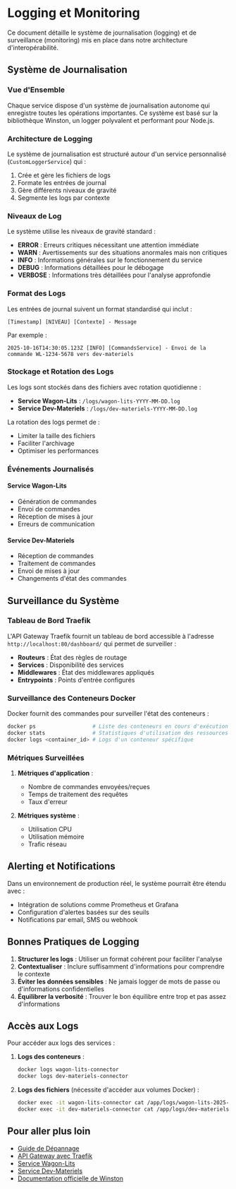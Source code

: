 # Logging et Monitoring

Ce document détaille le système de journalisation (logging) et de surveillance (monitoring) mis en place dans notre architecture d'interopérabilité.

## Système de Journalisation

### Vue d'Ensemble

Chaque service dispose d'un système de journalisation autonome qui enregistre toutes les opérations importantes. Ce système est basé sur la bibliothèque Winston, un logger polyvalent et performant pour Node.js.

### Architecture de Logging

Le système de journalisation est structuré autour d'un service personnalisé (`CustomLoggerService`) qui :
1. Crée et gère les fichiers de logs
2. Formate les entrées de journal
3. Gère différents niveaux de gravité
4. Segmente les logs par contexte

### Niveaux de Log

Le système utilise les niveaux de gravité standard :

- **ERROR** : Erreurs critiques nécessitant une attention immédiate
- **WARN** : Avertissements sur des situations anormales mais non critiques
- **INFO** : Informations générales sur le fonctionnement du service
- **DEBUG** : Informations détaillées pour le débogage
- **VERBOSE** : Informations très détaillées pour l'analyse approfondie

### Format des Logs

Les entrées de journal suivent un format standardisé qui inclut :

```
[Timestamp] [NIVEAU] [Contexte] - Message
```

Par exemple :
```
2025-10-16T14:30:05.123Z [INFO] [CommandsService] - Envoi de la commande WL-1234-5678 vers dev-materiels
```

### Stockage et Rotation des Logs

Les logs sont stockés dans des fichiers avec rotation quotidienne :

- **Service Wagon-Lits** : `/logs/wagon-lits-YYYY-MM-DD.log`
- **Service Dev-Materiels** : `/logs/dev-materiels-YYYY-MM-DD.log`

La rotation des logs permet de :
- Limiter la taille des fichiers
- Faciliter l'archivage
- Optimiser les performances

### Événements Journalisés

#### Service Wagon-Lits
- Génération de commandes
- Envoi de commandes
- Réception de mises à jour
- Erreurs de communication

#### Service Dev-Materiels
- Réception de commandes
- Traitement de commandes
- Envoi de mises à jour
- Changements d'état des commandes

## Surveillance du Système

### Tableau de Bord Traefik

L'API Gateway Traefik fournit un tableau de bord accessible à l'adresse `http://localhost:80/dashboard/` qui permet de surveiller :

- **Routeurs** : État des règles de routage
- **Services** : Disponibilité des services
- **Middlewares** : État des middlewares appliqués
- **Entrypoints** : Points d'entrée configurés

### Surveillance des Conteneurs Docker

Docker fournit des commandes pour surveiller l'état des conteneurs :

```bash
docker ps                  # Liste des conteneurs en cours d'exécution
docker stats               # Statistiques d'utilisation des ressources
docker logs <container_id> # Logs d'un conteneur spécifique
```

### Métriques Surveillées

1. **Métriques d'application** :
   - Nombre de commandes envoyées/reçues
   - Temps de traitement des requêtes
   - Taux d'erreur

2. **Métriques système** :
   - Utilisation CPU
   - Utilisation mémoire
   - Trafic réseau

## Alerting et Notifications

Dans un environnement de production réel, le système pourrait être étendu avec :

- Intégration de solutions comme Prometheus et Grafana
- Configuration d'alertes basées sur des seuils
- Notifications par email, SMS ou webhook

## Bonnes Pratiques de Logging

1. **Structurer les logs** : Utiliser un format cohérent pour faciliter l'analyse
2. **Contextualiser** : Inclure suffisamment d'informations pour comprendre le contexte
3. **Éviter les données sensibles** : Ne jamais logger de mots de passe ou d'informations confidentielles
4. **Équilibrer la verbosité** : Trouver le bon équilibre entre trop et pas assez d'informations

## Accès aux Logs

Pour accéder aux logs des services :

1. **Logs des conteneurs** :
   ```bash
   docker logs wagon-lits-connector
   docker logs dev-materiels-connector
   ```

2. **Logs des fichiers** (nécessite d'accéder aux volumes Docker) :
   ```bash
   docker exec -it wagon-lits-connector cat /app/logs/wagon-lits-2025-10-16.log
   docker exec -it dev-materiels-connector cat /app/logs/dev-materiels-2025-10-16.log
   ```

## Pour aller plus loin

- [Guide de Dépannage](depannage.md)
- [API Gateway avec Traefik](api-gateway.md)
- [Service Wagon-Lits](service-wagon-lits.md)
- [Service Dev-Materiels](service-dev-materiels.md)
- [Documentation officielle de Winston](https://github.com/winstonjs/winston)